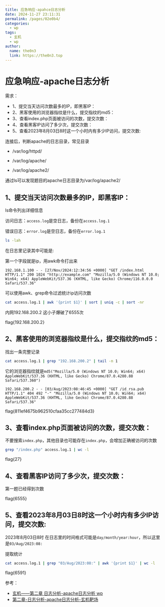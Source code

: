 ```yaml
---
title: 应急响应-apahce日志分析
date: 2024-11-27 23:11:31
permalink: /pages/02e0b4/
categories:
  - wp
tags:
  - 玄机
  - wp
author: 
  name: the0n3
  link: https://the0n3.top
---
```

# 应急响应-apache日志分析

需求：

- 1、提交当天访问次数最多的IP，即黑客IP：
- 2、黑客使用的浏览器指纹是什么，提交指纹的md5：
- 3、查看index.php页面被访问的次数，提交次数：
- 4、查看黑客IP访问了多少次，提交次数：
- 5、查看2023年8月03日8时这一个小时内有多少IP访问，提交次数:

连接后，判断apache的日志目录，常见目录

- /var/log/httpd/

- /var/log/apache/

- /var/log/apache2/

通过ls可以发现题目的apache日志目录为/var/log/apache2/

## 1、提交当天访问次数最多的IP，即黑客IP：

ls命令列出详细信息

访问日志：`access.log`是空日志，备份在`access.log.1`

错误日志：`error.log`是空日志，备份在`error.log.1`

```bash
ls -lah
```

在日志里记录其中可能是:

第一个字段就是ip，用awk命令打出来

```plaintext
192.168.1.100 - - [27/Nov/2024:12:34:56 +0000] "GET /index.html HTTP/1.1" 200 1024 "http://example.com" "Mozilla/5.0 (Windows NT 10.0; Win64; x64) AppleWebKit/537.36 (KHTML, like Gecko) Chrome/116.0.0.0 Safari/537.36"
```


可以使用awk、grep命令过滤统计ip访问次数

```bash
cat access.log.1 | awk '{print $1}' | sort | uniq -c | sort -nr
```

内网192.168.200.2 这小子爆破了6555次

flag{192.168.200.2}

## 2、黑客使用的浏览器指纹是什么，提交指纹的md5：

找出一条完整记录

```bash
cat access.log.1 | grep "192.168.200.2" | tail -n 1
```

它的浏览器指纹就是`md5("Mozilla/5.0 (Windows NT 10.0; Win64; x64) AppleWebKit/537.36 (KHTML, like Gecko) Chrome/87.0.4280.88 Safari/537.360")`

```plaintext
192.168.200.2 - - [03/Aug/2023:08:46:45 +0000] "GET /id_rsa.pub HTTP/1.1" 404 492 "-" "Mozilla/5.0 (Windows NT 10.0; Win64; x64) AppleWebKit/537.36 (KHTML, like Gecko) Chrome/87.0.4280.88 Safari/537.36"
```

flag{811ef4675b962510cfaa35cc277484d3}

## 3、查看index.php页面被访问的次数，提交次数：

不要搜索`index.php`，其他目录也可能存在`index.php`，会增加正确被访问的次数

```bash
grep "/index.php" access.log.1 | wc -l
```

flag{27}

## 4、查看黑客IP访问了多少次，提交次数：

第一题已经得到次数

flag{6555}

## 5、查看2023年8月03日8时这一个小时内有多少IP访问，提交次数:

2023年8月03日8时 在日志里的时间格式可能是`day/month/year:hour`，所以这里是`03/Aug/2023:08:`

提取统计

```bash
cat access.log.1 | grep "03/Aug/2023:08:" | awk '{print $1}' | wc -l
```

flag{6591}

参考：

- [玄机——第二章 日志分析-apache日志分析 wp](https://blog.csdn.net/administratorlws/article/details/139574366)
- [第二章-日志分析-apache日志分析-玄机靶场](https://lexsd6.github.io/2024/07/10/%E7%AC%AC%E4%BA%8C%E7%AB%A0-/)